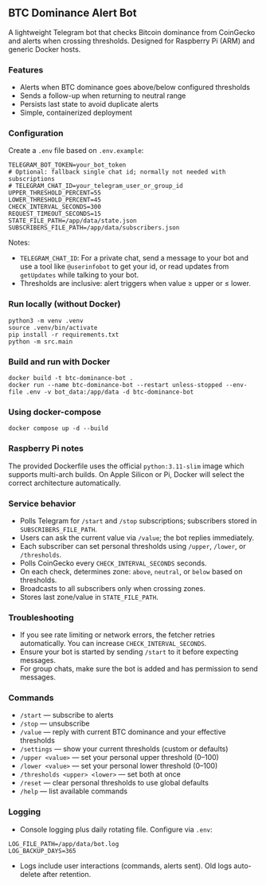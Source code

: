 ## BTC Dominance Alert Bot

A lightweight Telegram bot that checks Bitcoin dominance from CoinGecko and alerts when crossing thresholds. Designed for Raspberry Pi (ARM) and generic Docker hosts.

### Features
- Alerts when BTC dominance goes above/below configured thresholds
- Sends a follow-up when returning to neutral range
- Persists last state to avoid duplicate alerts
- Simple, containerized deployment

### Configuration
Create a `.env` file based on `.env.example`:

```
TELEGRAM_BOT_TOKEN=your_bot_token
# Optional: fallback single chat id; normally not needed with subscriptions
# TELEGRAM_CHAT_ID=your_telegram_user_or_group_id
UPPER_THRESHOLD_PERCENT=55
LOWER_THRESHOLD_PERCENT=45
CHECK_INTERVAL_SECONDS=300
REQUEST_TIMEOUT_SECONDS=15
STATE_FILE_PATH=/app/data/state.json
SUBSCRIBERS_FILE_PATH=/app/data/subscribers.json
```

Notes:
- `TELEGRAM_CHAT_ID`: For a private chat, send a message to your bot and use a tool like `@userinfobot` to get your id, or read updates from `getUpdates` while talking to your bot.
- Thresholds are inclusive: alert triggers when value ≥ upper or ≤ lower.

### Run locally (without Docker)
```
python3 -m venv .venv
source .venv/bin/activate
pip install -r requirements.txt
python -m src.main
```

### Build and run with Docker
```
docker build -t btc-dominance-bot .
docker run --name btc-dominance-bot --restart unless-stopped --env-file .env -v bot_data:/app/data -d btc-dominance-bot
```

### Using docker-compose
```
docker compose up -d --build
```

### Raspberry Pi notes
The provided Dockerfile uses the official `python:3.11-slim` image which supports multi-arch builds. On Apple Silicon or Pi, Docker will select the correct architecture automatically.

### Service behavior
- Polls Telegram for `/start` and `/stop` subscriptions; subscribers stored in `SUBSCRIBERS_FILE_PATH`.
- Users can ask the current value via `/value`; the bot replies immediately.
- Each subscriber can set personal thresholds using `/upper`, `/lower`, or `/thresholds`.
- Polls CoinGecko every `CHECK_INTERVAL_SECONDS` seconds.
- On each check, determines zone: `above`, `neutral`, or `below` based on thresholds.
- Broadcasts to all subscribers only when crossing zones.
- Stores last zone/value in `STATE_FILE_PATH`.

### Troubleshooting
- If you see rate limiting or network errors, the fetcher retries automatically. You can increase `CHECK_INTERVAL_SECONDS`.
- Ensure your bot is started by sending `/start` to it before expecting messages.
- For group chats, make sure the bot is added and has permission to send messages.

### Commands
- `/start` — subscribe to alerts
- `/stop` — unsubscribe
- `/value` — reply with current BTC dominance and your effective thresholds
- `/settings` — show your current thresholds (custom or defaults)
- `/upper <value>` — set your personal upper threshold (0–100)
- `/lower <value>` — set your personal lower threshold (0–100)
- `/thresholds <upper> <lower>` — set both at once
- `/reset` — clear personal thresholds to use global defaults
- `/help` — list available commands

### Logging
- Console logging plus daily rotating file. Configure via `.env`:
```
LOG_FILE_PATH=/app/data/bot.log
LOG_BACKUP_DAYS=365
```
- Logs include user interactions (commands, alerts sent). Old logs auto-delete after retention.


